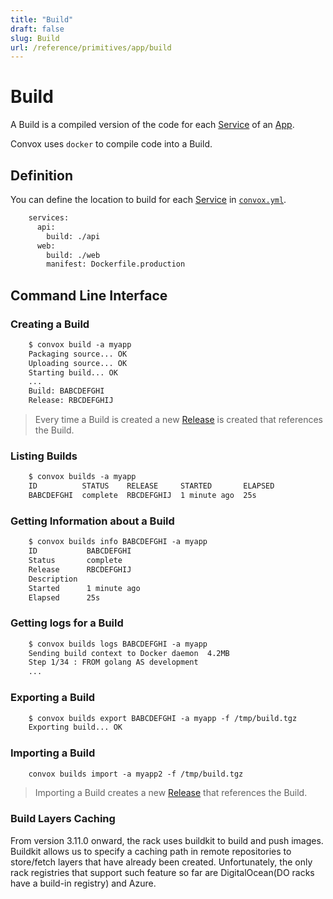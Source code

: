 ```yaml
---
title: "Build"
draft: false
slug: Build
url: /reference/primitives/app/build
---
```

# Build

A Build is a compiled version of the code for each [Service](/reference/primitives/app/service) of an [App](/reference/primitives/app).

Convox uses `docker` to compile code into a Build.

## Definition

You can define the location to build for each [Service](/reference/primitives/app/service) in [`convox.yml`](/configuration/convox-yml).

```html
    services:
      api:
        build: ./api
      web:
        build: ./web
        manifest: Dockerfile.production
```

## Command Line Interface

### Creating a Build

```html
    $ convox build -a myapp
    Packaging source... OK
    Uploading source... OK
    Starting build... OK
    ...
    Build: BABCDEFGHI
    Release: RBCDEFGHIJ
```

> Every time a Build is created a new [Release](/reference/primitives/app/release) is created that references the Build.

### Listing Builds

```html
    $ convox builds -a myapp
    ID          STATUS    RELEASE     STARTED       ELAPSED
    BABCDEFGHI  complete  RBCDEFGHIJ  1 minute ago  25s
```

### Getting Information about a Build

```html
    $ convox builds info BABCDEFGHI -a myapp
    ID           BABCDEFGHI
    Status       complete
    Release      RBCDEFGHIJ
    Description
    Started      1 minute ago
    Elapsed      25s
```

### Getting logs for a Build

```html
    $ convox builds logs BABCDEFGHI -a myapp
    Sending build context to Docker daemon  4.2MB
    Step 1/34 : FROM golang AS development
    ...
```

### Exporting a Build

```html
    $ convox builds export BABCDEFGHI -a myapp -f /tmp/build.tgz
    Exporting build... OK
```

### Importing a Build

```html
    convox builds import -a myapp2 -f /tmp/build.tgz
```

> Importing a Build creates a new [Release](/reference/primitives/app/release) that references the Build.

### Build Layers Caching

From version 3.11.0 onward, the rack uses buildkit to build and push images. Buildkit allows us to specify a caching path in remote repositories to store/fetch layers that have already been created. Unfortunately, the only rack registries that support such feature so far are DigitalOcean(DO racks have a build-in registry) and Azure.
